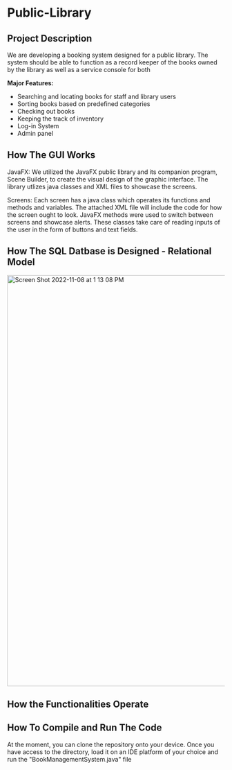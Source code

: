 # Public-Library

<h2>Project Description</h2>
We are developing a booking system designed for a public library. The system should be able to function as a record keeper of the books owned by the library as well as a service console for both 

**Major Features:**
- Searching and locating books for staff and library users
- Sorting books based on predefined categories
- Checking out books
- Keeping the track of inventory 
- Log-in System
- Admin panel

<h2> How The GUI Works</h2>

JavaFX: We utilized the JavaFX public library and its companion program, Scene Builder, to create the visual design of the graphic interface. The library utlizes java classes and XML files to showcase the screens.

Screens: Each screen has a java class which operates its functions and methods and variables. The attached XML file will include the code for how the screen ought to look. JavaFX methods were used to switch between screens and showcase alerts. These classes take care of reading inputs of the user in the form of buttons and text fields.

<h2>How The SQL Datbase is Designed - Relational Model</h2>
<img width="949" alt="Screen Shot 2022-11-08 at 1 13 08 PM" src="https://user-images.githubusercontent.com/65127296/200677982-6cfa3b41-b80d-44b8-abc9-c4262b82163f.png">

<h2>How the Functionalities Operate</h2>


<h2>How To Compile and Run The Code</h2>
At the moment, you can clone the repository onto your device. Once you have access to the directory, load it on an IDE platform of your choice and run the "BookManagementSystem.java" file
